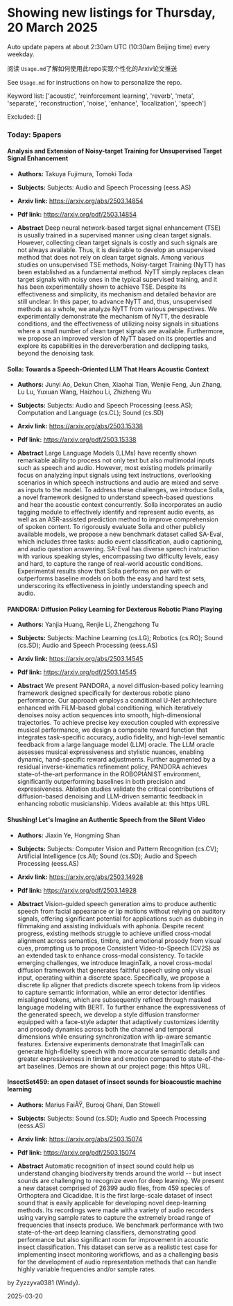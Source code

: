 # Showing new listings for Thursday, 20 March 2025
Auto update papers at about 2:30am UTC (10:30am Beijing time) every weekday.


阅读 `Usage.md`了解如何使用此repo实现个性化的Arxiv论文推送

See `Usage.md` for instructions on how to personalize the repo. 


Keyword list: ['acoustic', 'reinforcement learning', 'reverb', 'meta', 'separate', 'reconstruction', 'noise', 'enhance', 'localization', 'speech']


Excluded: []


### Today: 5papers 
#### Analysis and Extension of Noisy-target Training for Unsupervised Target Signal Enhancement
 - **Authors:** Takuya Fujimura, Tomoki Toda
 - **Subjects:** Subjects:
Audio and Speech Processing (eess.AS)
 - **Arxiv link:** https://arxiv.org/abs/2503.14854

 - **Pdf link:** https://arxiv.org/pdf/2503.14854

 - **Abstract**
 Deep neural network-based target signal enhancement (TSE) is usually trained in a supervised manner using clean target signals. However, collecting clean target signals is costly and such signals are not always available. Thus, it is desirable to develop an unsupervised method that does not rely on clean target signals. Among various studies on unsupervised TSE methods, Noisy-target Training (NyTT) has been established as a fundamental method. NyTT simply replaces clean target signals with noisy ones in the typical supervised training, and it has been experimentally shown to achieve TSE. Despite its effectiveness and simplicity, its mechanism and detailed behavior are still unclear. In this paper, to advance NyTT and, thus, unsupervised methods as a whole, we analyze NyTT from various perspectives. We experimentally demonstrate the mechanism of NyTT, the desirable conditions, and the effectiveness of utilizing noisy signals in situations where a small number of clean target signals are available. Furthermore, we propose an improved version of NyTT based on its properties and explore its capabilities in the dereverberation and declipping tasks, beyond the denoising task.
#### Solla: Towards a Speech-Oriented LLM That Hears Acoustic Context
 - **Authors:** Junyi Ao, Dekun Chen, Xiaohai Tian, Wenjie Feng, Jun Zhang, Lu Lu, Yuxuan Wang, Haizhou Li, Zhizheng Wu
 - **Subjects:** Subjects:
Audio and Speech Processing (eess.AS); Computation and Language (cs.CL); Sound (cs.SD)
 - **Arxiv link:** https://arxiv.org/abs/2503.15338

 - **Pdf link:** https://arxiv.org/pdf/2503.15338

 - **Abstract**
 Large Language Models (LLMs) have recently shown remarkable ability to process not only text but also multimodal inputs such as speech and audio. However, most existing models primarily focus on analyzing input signals using text instructions, overlooking scenarios in which speech instructions and audio are mixed and serve as inputs to the model. To address these challenges, we introduce Solla, a novel framework designed to understand speech-based questions and hear the acoustic context concurrently. Solla incorporates an audio tagging module to effectively identify and represent audio events, as well as an ASR-assisted prediction method to improve comprehension of spoken content. To rigorously evaluate Solla and other publicly available models, we propose a new benchmark dataset called SA-Eval, which includes three tasks: audio event classification, audio captioning, and audio question answering. SA-Eval has diverse speech instruction with various speaking styles, encompassing two difficulty levels, easy and hard, to capture the range of real-world acoustic conditions. Experimental results show that Solla performs on par with or outperforms baseline models on both the easy and hard test sets, underscoring its effectiveness in jointly understanding speech and audio.
#### PANDORA: Diffusion Policy Learning for Dexterous Robotic Piano Playing
 - **Authors:** Yanjia Huang, Renjie Li, Zhengzhong Tu
 - **Subjects:** Subjects:
Machine Learning (cs.LG); Robotics (cs.RO); Sound (cs.SD); Audio and Speech Processing (eess.AS)
 - **Arxiv link:** https://arxiv.org/abs/2503.14545

 - **Pdf link:** https://arxiv.org/pdf/2503.14545

 - **Abstract**
 We present PANDORA, a novel diffusion-based policy learning framework designed specifically for dexterous robotic piano performance. Our approach employs a conditional U-Net architecture enhanced with FiLM-based global conditioning, which iteratively denoises noisy action sequences into smooth, high-dimensional trajectories. To achieve precise key execution coupled with expressive musical performance, we design a composite reward function that integrates task-specific accuracy, audio fidelity, and high-level semantic feedback from a large language model (LLM) oracle. The LLM oracle assesses musical expressiveness and stylistic nuances, enabling dynamic, hand-specific reward adjustments. Further augmented by a residual inverse-kinematics refinement policy, PANDORA achieves state-of-the-art performance in the ROBOPIANIST environment, significantly outperforming baselines in both precision and expressiveness. Ablation studies validate the critical contributions of diffusion-based denoising and LLM-driven semantic feedback in enhancing robotic musicianship. Videos available at: this https URL
#### Shushing! Let's Imagine an Authentic Speech from the Silent Video
 - **Authors:** Jiaxin Ye, Hongming Shan
 - **Subjects:** Subjects:
Computer Vision and Pattern Recognition (cs.CV); Artificial Intelligence (cs.AI); Sound (cs.SD); Audio and Speech Processing (eess.AS)
 - **Arxiv link:** https://arxiv.org/abs/2503.14928

 - **Pdf link:** https://arxiv.org/pdf/2503.14928

 - **Abstract**
 Vision-guided speech generation aims to produce authentic speech from facial appearance or lip motions without relying on auditory signals, offering significant potential for applications such as dubbing in filmmaking and assisting individuals with aphonia. Despite recent progress, existing methods struggle to achieve unified cross-modal alignment across semantics, timbre, and emotional prosody from visual cues, prompting us to propose Consistent Video-to-Speech (CV2S) as an extended task to enhance cross-modal consistency. To tackle emerging challenges, we introduce ImaginTalk, a novel cross-modal diffusion framework that generates faithful speech using only visual input, operating within a discrete space. Specifically, we propose a discrete lip aligner that predicts discrete speech tokens from lip videos to capture semantic information, while an error detector identifies misaligned tokens, which are subsequently refined through masked language modeling with BERT. To further enhance the expressiveness of the generated speech, we develop a style diffusion transformer equipped with a face-style adapter that adaptively customizes identity and prosody dynamics across both the channel and temporal dimensions while ensuring synchronization with lip-aware semantic features. Extensive experiments demonstrate that ImaginTalk can generate high-fidelity speech with more accurate semantic details and greater expressiveness in timbre and emotion compared to state-of-the-art baselines. Demos are shown at our project page: this https URL.
#### InsectSet459: an open dataset of insect sounds for bioacoustic machine learning
 - **Authors:** Marius FaiÃŸ, Burooj Ghani, Dan Stowell
 - **Subjects:** Subjects:
Sound (cs.SD); Audio and Speech Processing (eess.AS)
 - **Arxiv link:** https://arxiv.org/abs/2503.15074

 - **Pdf link:** https://arxiv.org/pdf/2503.15074

 - **Abstract**
 Automatic recognition of insect sound could help us understand changing biodiversity trends around the world -- but insect sounds are challenging to recognize even for deep learning. We present a new dataset comprised of 26399 audio files, from 459 species of Orthoptera and Cicadidae. It is the first large-scale dataset of insect sound that is easily applicable for developing novel deep-learning methods. Its recordings were made with a variety of audio recorders using varying sample rates to capture the extremely broad range of frequencies that insects produce. We benchmark performance with two state-of-the-art deep learning classifiers, demonstrating good performance but also significant room for improvement in acoustic insect classification. This dataset can serve as a realistic test case for implementing insect monitoring workflows, and as a challenging basis for the development of audio representation methods that can handle highly variable frequencies and/or sample rates.


by Zyzzyva0381 (Windy). 


2025-03-20
